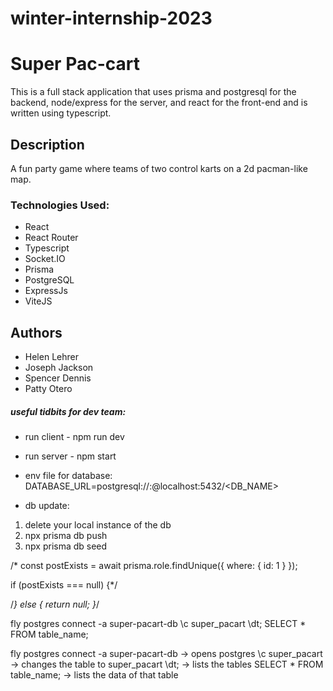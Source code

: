 # winter-internship-2023

# Super Pac-cart
This is a full stack application that uses prisma and postgresql for the backend, node/express for the server, and react for the front-end and is written using typescript.

## Description

A fun party game where teams of two control karts on a 2d pacman-like map. 

### Technologies Used:
* React
* React Router
* Typescript
* Socket.IO
* Prisma
* PostgreSQL
* ExpressJs
* ViteJS
## Authors

* Helen Lehrer
* Joseph Jackson
* Spencer Dennis
* Patty Otero

##### useful tidbits for dev team:




* run client - npm run dev
* run server - npm start


* env file for database:
DATABASE_URL=postgresql://<USERNAME>:<PASSWORD>@localhost:5432/<DB_NAME>

* db update:
1. delete your local instance of the db
2. npx prisma db push
3. npx prisma db seed







/*
const postExists = await prisma.role.findUnique({
  where: {
    id: 1 
  }
});

if (postExists === null) {*/


/*} else {
  return null;
}*/



fly postgres connect -a super-pacart-db
\c super_pacart
\dt;
SELECT * FROM table_name;


fly postgres connect -a super-pacart-db -> opens postgres
\c super_pacart -> changes the table to super_pacart
\dt; -> lists the tables
SELECT * FROM table_name; -> lists the data of that table
